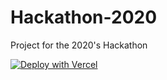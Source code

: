 # Hackathon-2020
Project for the 2020's Hackathon

[![Deploy with Vercel](https://vercel.com/button)](https://vercel.com/new/project?template=https://github.com/PierreG-dev/Hackathon-2020/tree/client)
